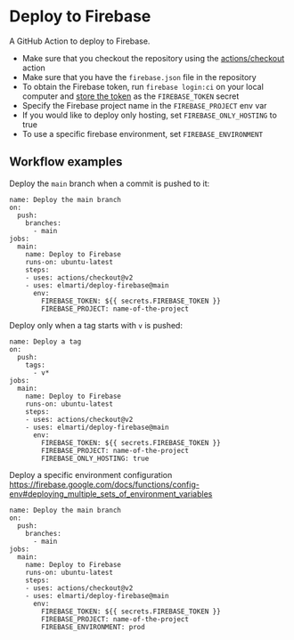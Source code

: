 # Deploy to Firebase

A GitHub Action to deploy to Firebase.

- Make sure that you checkout the repository using the [actions/checkout](https://github.com/actions/checkout) action
- Make sure that you have the `firebase.json` file in the repository
- To obtain the Firebase token, run `firebase login:ci` on your local computer and [store the token](https://docs.github.com/en/actions/reference/encrypted-secrets#creating-encrypted-secrets-for-a-repository) as the `FIREBASE_TOKEN` secret
- Specify the Firebase project name in the `FIREBASE_PROJECT` env var
- If you would like to deploy only hosting, set `FIREBASE_ONLY_HOSTING` to true
- To use a specific firebase environment, set `FIREBASE_ENVIRONMENT`

## Workflow examples

Deploy the `main` branch when a commit is pushed to it:

```
name: Deploy the main branch
on:
  push:
    branches:
      - main
jobs:
  main:
    name: Deploy to Firebase
    runs-on: ubuntu-latest
    steps:
    - uses: actions/checkout@v2
    - uses: elmarti/deploy-firebase@main
      env:
        FIREBASE_TOKEN: ${{ secrets.FIREBASE_TOKEN }}
        FIREBASE_PROJECT: name-of-the-project
```

Deploy only when a tag starts with `v` is pushed:

```
name: Deploy a tag
on:
  push:
    tags:
      - v*
jobs:
  main:
    name: Deploy to Firebase
    runs-on: ubuntu-latest
    steps:
    - uses: actions/checkout@v2
    - uses: elmarti/deploy-firebase@main
      env:
        FIREBASE_TOKEN: ${{ secrets.FIREBASE_TOKEN }}
        FIREBASE_PROJECT: name-of-the-project
        FIREBASE_ONLY_HOSTING: true
```
Deploy a specific environment configuration https://firebase.google.com/docs/functions/config-env#deploying_multiple_sets_of_environment_variables
```
name: Deploy the main branch
on:
  push:
    branches:
      - main
jobs:
  main:
    name: Deploy to Firebase
    runs-on: ubuntu-latest
    steps:
    - uses: actions/checkout@v2
    - uses: elmarti/deploy-firebase@main
      env:
        FIREBASE_TOKEN: ${{ secrets.FIREBASE_TOKEN }}
        FIREBASE_PROJECT: name-of-the-project
        FIREBASE_ENVIRONMENT: prod
```

